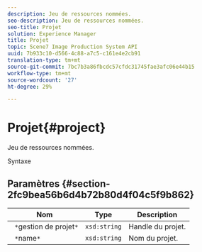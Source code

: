 ```yaml
---
description: Jeu de ressources nommées.
seo-description: Jeu de ressources nommées.
seo-title: Projet
solution: Experience Manager
title: Projet
topic: Scene7 Image Production System API
uuid: 7b933c10-d566-4c88-a7c5-c161e4e2cb91
translation-type: tm+mt
source-git-commit: 7bc7b3a86fbcdc57cfdc31745fae3afc06e44b15
workflow-type: tm+mt
source-wordcount: '27'
ht-degree: 29%

---
```



# Projet{#project}

Jeu de ressources nommées.

Syntaxe

## Paramètres {#section-2fc9bea56b6d4b72b80d4f04c5f9b862}

| Nom | Type | Description |
|---|---|---|
| ` *`gestion de projet`*` | `xsd:string` | Handle du projet. |
| ` *`name`*` | `xsd:string` | Nom du projet. |


